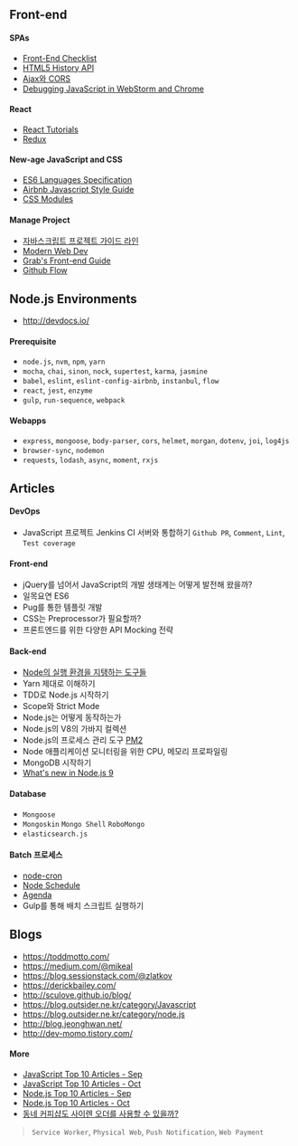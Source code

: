 ## Front-end

#### SPAs

- [Front-End Checklist](https://github.com/thedaviddias/Front-End-Checklist)
- [HTML5 History API](https://developer.mozilla.org/en-US/docs/Web/API/History_API)
- [Ajax와 CORS](https://developer.mozilla.org/ko/docs/Web/HTTP/Access_control_CORS)
- [Debugging JavaScript in WebStorm and Chrome](https://www.youtube.com/watch?v=a-IsnxZpRrQ)

#### React

- [React Tutorials](https://facebook.github.io/react/docs/hello-world.html)
- [Redux](https://deminoth.github.io/redux/)

#### New-age JavaScript and CSS

- [ES6 Languages Specification](http://www.ecma-international.org/ecma-262/6.0/)
- [Airbnb Javascript Style Guide](https://github.com/airbnb/javascript)
- [CSS Modules](https://github.com/css-modules/css-modules)

#### Manage Project

- [자바스크립트 프로젝트 가이드 라인](https://github.com/wearehive/project-guidelines)
- [Modern Web Dev](https://github.com/dexteryy/spellbook-of-modern-webdev)
- [Grab's Front-end Guide](https://github.com/grab/front-end-guide)
- [Github Flow](https://guides.github.com/introduction/flow/)

## Node.js Environments

- http://devdocs.io/

#### Prerequisite

- `node.js`, `nvm`, `npm`, `yarn`
- `mocha`, `chai`, `sinon`, `nock`, `supertest`, `karma`, `jasmine`
- `babel`, `eslint`, `eslint-config-airbnb`, `instanbul`, `flow`
- `react`, `jest`, `enzyme`
- `gulp`, `run-sequence`, `webpack`

#### Webapps

- `express`, `mongoose`, `body-parser`, `cors`, `helmet`, `morgan`, `dotenv`, `joi`, `log4js`
- `browser-sync`, `nodemon`
- `requests`, `lodash`, `async`, `moment`,  `rxjs`

## Articles

#### DevOps

- JavaScript 프로젝트 Jenkins CI 서버와 통합하기 `Github PR`, `Comment`, `Lint`, `Test coverage`

#### Front-end

- jQuery를 넘어서 JavaScript의 개발 생태계는 어떻게 발전해 왔을까?
- 일목요연 ES6
- Pug를 통한 템플릿 개발
- CSS는 Preprocessor가 필요할까?
- 프론트엔드를 위한 다양한 API Mocking 전략

#### Back-end

- [Node의 실행 환경을 지탱하는 도구들](https://github.com/stunstunstun/awesome-wiki/blob/master/Front-end/node-environments.md)
- Yarn 제대로 이해하기
- TDD로 Node.js 시작하기
- Scope와 Strict Mode
- Node.js는 어떻게 동작하는가
- Node.js의 V8의 가바지 컬렉션
- Node.js의 프로세스 관리 도구 [PM2](http://pm2.keymetrics.io/)
- Node 애플리케이션 모니터링을 위한 CPU, 메모리 프로파일링
- MongoDB 시작하기
- [What's new in Node.js 9](https://nemethgergely.com/what-is-new-in-nodejs-9/)

#### Database

- `Mongoose`
- `Mongoskin` `Mongo Shell` `RoboMongo`
- `elasticsearch.js`

#### Batch 프로세스

- [node-cron](https://github.com/kelektiv/node-cron)
- [Node Schedule](https://github.com/node-schedule/node-schedule)
- [Agenda](https://github.com/agenda/agenda)
- Gulp를 통해 배치 스크립트 실행하기

## Blogs

- https://toddmotto.com/
- https://medium.com/@mikeal
- https://blog.sessionstack.com/@zlatkov
- https://derickbailey.com/
- http://sculove.github.io/blog/
- https://blog.outsider.ne.kr/category/Javascript
- https://blog.outsider.ne.kr/category/node.js
- http://blog.jeonghwan.net/
- http://dev-momo.tistory.com/

#### More

- [JavaScript Top 10 Articles - Sep](https://medium.mybridge.co/javascript-top-10-articles-for-the-past-month-v-sep-2017-168efb9a3b0f)
- [JavaScript Top 10 Articles - Oct](https://medium.mybridge.co/javascript-top-10-articles-for-the-past-month-v-oct-2017-e51b3b1a34d2)
- [Node.js Top 10 Articles - Sep](https://medium.mybridge.co/node-js-top-10-articles-for-the-past-month-v-sep-2017-46e904272856)
- [Node.js Top 10 Articles - Oct](https://medium.mybridge.co/node-js-top-10-articles-for-the-past-month-v-oct-2017-5cfa2e44278f)
- [동네 커피샵도 사이렌 오더를 사용할 수 있을까?](https://www.slideshare.net/deview/123-80843907) 

> `Service Worker`, `Physical Web`, `Push Notification`, `Web Payment`


